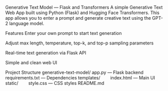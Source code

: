 Generative Text Model — Flask and Transformers
A simple Generative Text Web App built using Python (Flask) and Hugging Face Transformers.
This app allows you to enter a prompt and generate creative text using the GPT-2 language model.

Features
Enter your own prompt to start text generation

Adjust max length, temperature, top-k, and top-p sampling parameters

Real-time text generation via Flask API

Simple and clean web UI

Project Structure
generative-text-model/
app.py — Flask backend
requirements.txt — Dependencies
templates/
  index.html — Main UI
static/
  style.css — CSS styles
README.md
